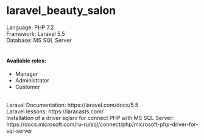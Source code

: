 # laravel_beauty_salon
Language: PHP 7.2<br>
Framework: Laravel 5.5<br>
Database: MS SQL Server
<br><br>
<h4>Available roles:</h4>
<ul>
  <li>Manager</li>
  <li>Administrator</li>
  <li>Customer</li>
</ul>

<br>
Laravel Documentation: https://laravel.com/docs/5.5
<br>
Laravel lessons: https://laracasts.com/
<br>
Installation of a driver sqlsrv for connect PHP with MS SQL Server: https://docs.microsoft.com/ru-ru/sql/connect/php/microsoft-php-driver-for-sql-server
<br>
